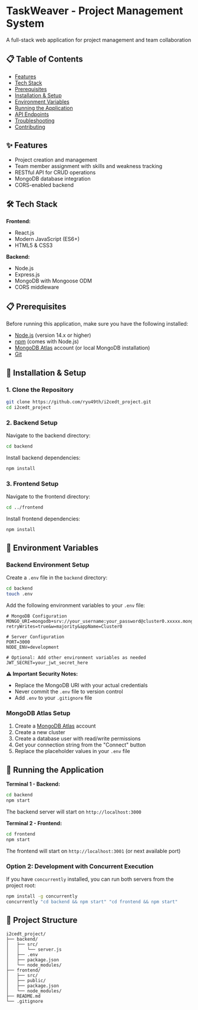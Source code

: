 # TaskWeaver - Project Management System

A full-stack web application for project management and team collaboration

## 📋 Table of Contents

- [Features](#features)
- [Tech Stack](#tech-stack)
- [Prerequisites](#prerequisites)
- [Installation & Setup](#installation--setup)
- [Environment Variables](#environment-variables)
- [Running the Application](#running-the-application)
- [API Endpoints](#api-endpoints)
- [Troubleshooting](#troubleshooting)
- [Contributing](#contributing)

## ✨ Features

- Project creation and management
- Team member assignment with skills and weakness tracking
- RESTful API for CRUD operations
- MongoDB database integration
- CORS-enabled backend

## 🛠 Tech Stack

**Frontend:**
- React.js
- Modern JavaScript (ES6+)
- HTML5 & CSS3

**Backend:**
- Node.js
- Express.js
- MongoDB with Mongoose ODM
- CORS middleware

## 📋 Prerequisites

Before running this application, make sure you have the following installed:

- [Node.js](https://nodejs.org/) (version 14.x or higher)
- [npm](https://www.npmjs.com/) (comes with Node.js)
- [MongoDB Atlas](https://www.mongodb.com/atlas) account (or local MongoDB installation)
- [Git](https://git-scm.com/)

## 🚀 Installation & Setup

### 1. Clone the Repository

```bash
git clone https://github.com/ryu49th/i2cedt_project.git
cd i2cedt_project
```

### 2. Backend Setup

Navigate to the backend directory:

```bash
cd backend
```

Install backend dependencies:

```bash
npm install
```

### 3. Frontend Setup

Navigate to the frontend directory:

```bash
cd ../frontend
```

Install frontend dependencies:

```bash
npm install
```

## 🔐 Environment Variables

### Backend Environment Setup

Create a `.env` file in the `backend` directory:

```bash
cd backend
touch .env
```

Add the following environment variables to your `.env` file:

```env
# MongoDB Configuration
MONGO_URI=mongodb+srv://your_username:your_password@cluster0.xxxxx.mongodb.net/your_database_name?retryWrites=true&w=majority&appName=Cluster0

# Server Configuration
PORT=3000
NODE_ENV=development

# Optional: Add other environment variables as needed
JWT_SECRET=your_jwt_secret_here
```

**⚠️ Important Security Notes:**
- Replace the MongoDB URI with your actual credentials
- Never commit the `.env` file to version control
- Add `.env` to your `.gitignore` file

### MongoDB Atlas Setup

1. Create a [MongoDB Atlas](https://www.mongodb.com/atlas) account
2. Create a new cluster
3. Create a database user with read/write permissions
4. Get your connection string from the "Connect" button
5. Replace the placeholder values in your `.env` file

## 🎯 Running the Application


**Terminal 1 - Backend:**
```bash
cd backend
npm start
```
The backend server will start on `http://localhost:3000`

**Terminal 2 - Frontend:**
```bash
cd frontend
npm start
```
The frontend will start on `http://localhost:3001` (or next available port)

### Option 2: Development with Concurrent Execution

If you have `concurrently` installed, you can run both servers from the project root:

```bash
npm install -g concurrently
concurrently "cd backend && npm start" "cd frontend && npm start"
```

## 📁 Project Structure

```
i2cedt_project/
├── backend/
│   ├── src/
│   │   └── server.js
│   ├── .env
│   ├── package.json
│   └── node_modules/
├── frontend/
│   ├── src/
│   ├── public/
│   ├── package.json
│   └── node_modules/
├── README.md
└── .gitignore
```
